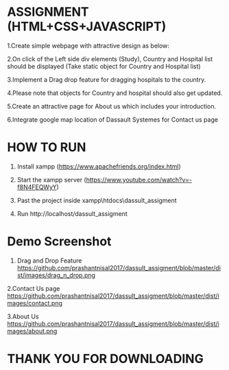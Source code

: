 

# ASSIGNMENT (HTML+CSS+JAVASCRIPT)

1.Create simple webpage with attractive design as below:

2.On click of the Left side div elements (Study), Country and Hospital list should be displayed (Take static object for Country and Hospital list)

3.Implement a Drag drop feature for dragging hospitals to the country. 

4.Please note that objects for Country and hospital should also get updated.

5.Create an attractive page for About us which includes your introduction.

6.Integrate google map location of Dassault Systemes for Contact us page


# HOW TO RUN
1. 	Install xampp (https://www.apachefriends.org/index.html)

2.  Start the xampp server 
	(https://www.youtube.com/watch?v=-f8N4FEQWyY)

3. Past the project inside xampp\htdocs\dassult_assigment

4. Run http://localhost/dassult_assigment

# Demo Screenshot
1. Drag and Drop Feature
https://github.com/prashantnisal2017/dassult_assigment/blob/master/dist/images/drag_n_drop.png

2.Contact Us page
https://github.com/prashantnisal2017/dassult_assigment/blob/master/dist/images/contact.png

3.About Us
https://github.com/prashantnisal2017/dassult_assigment/blob/master/dist/images/about.png




# THANK YOU FOR DOWNLOADING

